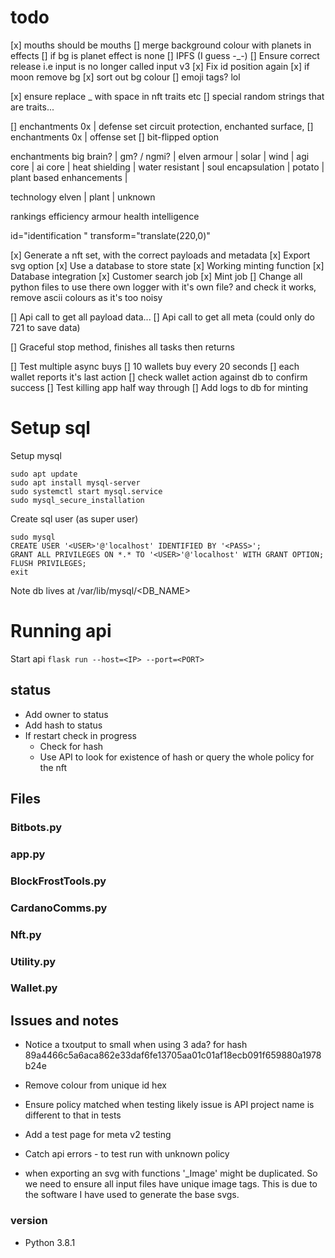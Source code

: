 # todo
[x] mouths should be mouths
[] merge background colour with planets in effects
[] if bg is planet effect is none
[] IPFS (I guess -_-)
[] Ensure correct release i.e input is no longer called input v3
[x] Fix id position again
[x] if moon remove bg
[x] sort out bg colour
[] emoji tags? lol

[x] ensure replace _ with space in nft traits etc
[] special random strings that are traits...


[] enchantments 0x | defense set
    circuit protection, enchanted surface, 
[] enchantments 0x | offense set
[] bit-flipped option


enchantments
    big brain? | gm? / ngmi? | elven armour | solar | wind |
    agi core | ai core | heat shielding | water resistant | soul encapsulation |
    potato | plant based enhancements | 

technology 
    elven | plant | unknown

rankings
    efficiency
    armour
    health
    intelligence



<g>
id="identification "
transform="translate(220,0)"


[x] Generate a nft set, with the correct payloads and metadata
[x] Export svg option
[x] Use a database to store state
[x] Working minting function
[x] Database integration
[x] Customer search job
[x] Mint job
[] Change all python files to use there own logger with it's own file? and check it works, remove ascii colours as it's too noisy

[] Api call to get all payload data...
[] Api call to get all meta (could only do 721 to save data)

[] Graceful stop method, finishes all tasks then returns

[] Test multiple async buys
    [] 10 wallets buy every 20 seconds
    [] each wallet reports it's last action
    [] check wallet action against db to confirm success
[] Test killing app half way through
[] Add logs to db for minting


# Setup sql
Setup mysql
```
sudo apt update
sudo apt install mysql-server
sudo systemctl start mysql.service
sudo mysql_secure_installation
```
Create sql user (as super user)
```
sudo mysql
CREATE USER '<USER>'@'localhost' IDENTIFIED BY '<PASS>';
GRANT ALL PRIVILEGES ON *.* TO '<USER>'@'localhost' WITH GRANT OPTION;
FLUSH PRIVILEGES;
exit
```

Note db lives at
/var/lib/mysql/<DB_NAME>

# Running api
Start api
```flask run --host=<IP> --port=<PORT>```


## status
- Add owner to status
- Add hash to status
- If restart check in progress
    - Check for hash
    - Use API to look for existence of hash or query the whole policy for the nft


## Files
### Bitbots.py
### app.py
### BlockFrostTools.py
### CardanoComms.py
### Nft.py
### Utility.py
### Wallet.py

## Issues and notes
- Notice a txoutput to small when using 3 ada? for hash 89a4466c5a6aca862e33daf6fe13705aa01c01af18ecb091f659880a1978b24e
- Remove colour from unique id hex
- Ensure policy matched when testing likely issue is API project name is different to that in tests
- Add a test page for meta v2 testing
- Catch api errors - to test run with unknown policy

- when exporting an svg with functions '_Image' might be duplicated. So we need to ensure all input files have unique image tags. This is due to the software I have used to generate the base svgs.

### version
- Python 3.8.1